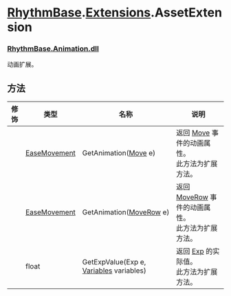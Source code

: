 # [RhythmBase](../../RhythmToolkit.md).[Extensions](../namespace/Extensions.md).AssetExtension
### [RhythmBase.Animation.dll](../assembly/RhythmAnimation.md)
动画扩展。

## 方法
修饰 | 类型 | 名称 | 说明
-|-|-|-
| | [EaseMovement][Mv] | GetAnimation([Move]() e) | 返回 [Move]() 事件的动画属性。<br>此方法为扩展方法。
| | [EaseMovement][Mv] | GetAnimation([MoveRow]() e) | 返回 [MoveRow]() 事件的动画属性。<br>此方法为扩展方法。
| | float | GetExpValue(Exp e, [Variables](../class/Variables.md) variables) | 返回 [Exp](../class/Exp.md) 的实际值。<br>此方法为扩展方法。

[Mv]: ../class/EaseMovement.md